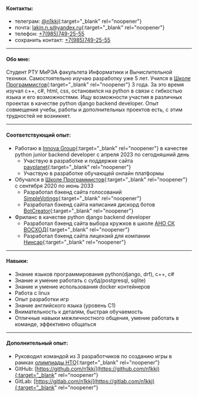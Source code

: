 #### Контакты:

- телеграм: [@n1kkj](https://t.me/n1kkj){:target="_blank" rel="noopener"}
- почта: [lakin.n.s@yandex.ru](mailto:lakin.n.s@yandex.ru){:target="_blank" rel="noopener"}
- телефон: [+7(985)749-25-55](tel:+7-985-749-25-55)
- сохранить контакт: [+7(985)749-25-55](vcard.vcf)

---
#### Обо мне:
Студент РТУ МиРЭА факультета Информатики и Вычислительной техники. Самостоятельно изучаю разработку уже 5 лет. Учился в [Школе Программистов](https://informatics.ru/branches/prospektmira/?utm_medium=maps&utm_source=yamaps&ysclid=lqqk4zzk0897294546){:target="_blank" rel="noopener"} 3 года. За это время изучал c++, c#, html, css, остановился на python в связи с гибкостью языка и его возможностями. Ищу возможности участия в различных проектах в качестве python django backend developer. Опыт совмещения учебы, работы и дополнительных проектов есть, с этим трудностей не возникнет.

---
#### Соответствующий опыт:

- Работаю в [Innova Group](https://innovacompanies.com/){:target="_blank" rel="noopener"} в качестве python junior backend developer с апреля 2023 по сегодняшний день
  - Участвую в разработке и поддержке сайта [payplanet](https://payplanet.com/){:target="_blank" rel="noopener"}
  - Участвую в разработке обучающей онлайн платформы
- Обучался в [Школе Программистов](https://informatics.ru/branches/prospektmira/?utm_medium=maps&utm_source=yamaps&ysclid=lqqk4zzk0897294546){:target="_blank" rel="noopener"} с сентября 2020 по июнь 2033
  - Разработал бэкенд сайта голосований [SimpleVotings](https://gitlab.com/n1kkj/simple_votings){:target="_blank" rel="noopener"}
  - Разработал бэкенд сайта написания дискорд ботов [BotCreator](https://gitlab.com/n1kkj/botcreator){:target="_blank" rel="noopener"}
- Фриланс в качестве python django backend developer
  - Разработал бэкенд сайта выбора кружков в школе [АНО СК ВОСХОД](https://vk.com/sunrise.russia){:target="_blank" rel="noopener"}
  - Разработал бэкенд сайта лицензий для компании [Нинсар](https://ninsar.pro/){:target="_blank" rel="noopener"}

---
#### Навыки:

- Знание языков программирования python(django, drf), c++, c#
- Знание и умение работать с субд(postgresql, sqlite)
- Знание и умение использования docker контейнеров
- Работа с linux
- Опыт разработки игр
- Знание английского языка (уровень С1)
- Внимательность к деталям, быстрая обучаемость
- Отличные навыки межличностного общения, умение работать в команде, эффективно общаться

---
#### Дополнительный опыт:

- Руководил командой из 3 разработчиков по созданию игры в рамках [олимпиады НТО](https://ntcontest.ru/?ysclid=lmq26tpsik835029106){:target="_blank" rel="noopener"}
- GitHub: [https://github.com/n1kkj](https://github.com/n1kkj){:target="_blank" rel="noopener"}
- GitLab: [https://gitlab.com/n1kkj](https://gitlab.com/n1kkj){:target="_blank" rel="noopener"}
